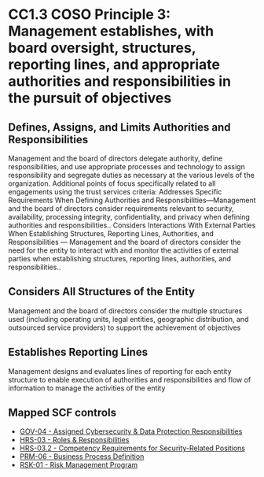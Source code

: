 # CC1.3 COSO Principle 3: Management establishes, with board oversight, structures, reporting lines, and appropriate authorities and responsibilities in the pursuit of objectives
## Defines, Assigns, and Limits Authorities and Responsibilities
Management and the board of directors delegate authority, define responsibilities, and use appropriate processes and technology to assign responsibility and segregate duties as necessary at the various levels of the organization. Additional points of focus specifically related to all engagements using the trust services criteria: Addresses Specific Requirements When Defining Authorities and Responsibilities—Management and the board of directors consider requirements relevant to security, availability, processing integrity, confidentiality, and privacy when defining authorities and responsibilities.. Considers Interactions With External Parties When Establishing Structures, Reporting Lines, Authorities, and Responsibilities — Management and the board of directors consider the need for the entity to interact with and monitor the activities of external parties when establishing structures, reporting lines, authorities, and responsibilities..
## Considers All Structures of the Entity
Management and the board of directors consider the multiple structures used (including operating units, legal entities, geographic distribution, and outsourced service providers) to support the achievement of objectives
## Establishes Reporting Lines
Management designs and evaluates lines of reporting for each entity structure to enable execution of authorities and responsibilities and flow of information to manage the activities of the entity
## Mapped SCF controls
- [GOV-04 - Assigned Cybersecurity & Data Protection Responsibilities](../scf/gov-04-assignedcybersecurity&dataprotectionresponsibilities.md)
- [HRS-03 - Roles & Responsibilities](../scf/hrs-03-roles&responsibilities.md)
- [HRS-03.2 - Competency Requirements for Security-Related Positions](../scf/hrs-032-competencyrequirementsforsecurity-relatedpositions.md)
- [PRM-06 - Business Process Definition](../scf/prm-06-businessprocessdefinition.md)
- [RSK-01 - Risk Management Program](../scf/rsk-01-riskmanagementprogram.md)